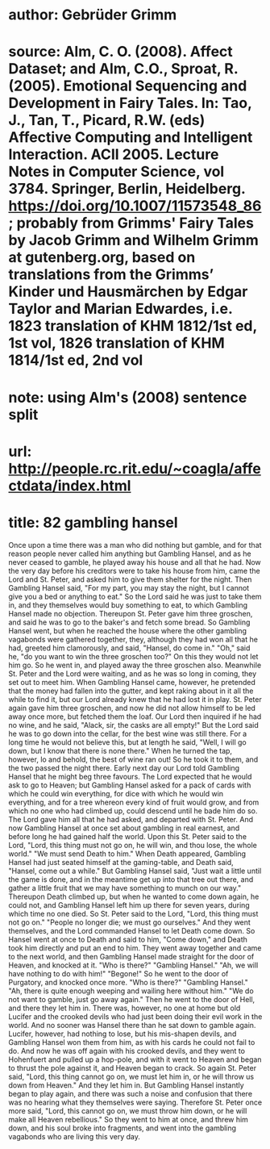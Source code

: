 # author: Gebrüder Grimm
# source: Alm, C. O. (2008). Affect Dataset; and Alm, C.O., Sproat, R. (2005). Emotional Sequencing and Development in Fairy Tales. In: Tao, J., Tan, T., Picard, R.W. (eds) Affective Computing and Intelligent Interaction. ACII 2005. Lecture Notes in Computer Science, vol 3784. Springer, Berlin, Heidelberg. https://doi.org/10.1007/11573548_86; probably from Grimms' Fairy Tales by Jacob Grimm and Wilhelm Grimm at gutenberg.org, based on translations from the Grimms’ Kinder und Hausmärchen by Edgar Taylor and Marian Edwardes, i.e. 1823 translation of KHM 1812/1st ed, 1st vol, 1826 translation of KHM 1814/1st ed, 2nd vol
# note: using Alm's (2008) sentence split
# url: http://people.rc.rit.edu/~coagla/affectdata/index.html
# title: 82 gambling hansel

Once upon a time there was a man who did nothing but gamble, and for that reason people never called him anything but Gambling Hansel, and as he never ceased to gamble, he played away his house and all that he had.
Now the very day before his creditors were to take his house from him, came the Lord and St. Peter, and asked him to give them shelter for the night.
Then Gambling Hansel said, "For my part, you may stay the night, but I cannot give you a bed or anything to eat."
So the Lord said he was just to take them in, and they themselves would buy something to eat, to which Gambling Hansel made no objection.
Thereupon St. Peter gave him three groschen, and said he was to go to the baker's and fetch some bread.
So Gambling Hansel went, but when he reached the house where the other gambling vagabonds were gathered together, they, although they had won all that he had, greeted him clamorously, and said, "Hansel, do come in."
"Oh," said he, "do you want to win the three groschen too?"
On this they would not let him go.
So he went in, and played away the three groschen also.
Meanwhile St. Peter and the Lord were waiting, and as he was so long in coming, they set out to meet him.
When Gambling Hansel came, however, he pretended that the money had fallen into the gutter, and kept raking about in it all the while to find it, but our Lord already knew that he had lost it in play.
St. Peter again gave him three groschen, and now he did not allow himself to be led away once more, but fetched them the loaf.
Our Lord then inquired if he had no wine, and he said, "Alack, sir, the casks are all empty!"
But the Lord said he was to go down into the cellar, for the best wine was still there.
For a long time he would not believe this, but at length he said, "Well, I will go down, but I know that there is none there."
When he turned the tap, however, lo and behold, the best of wine ran out!
So he took it to them, and the two passed the night there.
Early next day our Lord told Gambling Hansel that he might beg three favours.
The Lord expected that he would ask to go to Heaven; but Gambling Hansel asked for a pack of cards with which he could win everything, for dice with which he would win everything, and for a tree whereon every kind of fruit would grow, and from which no one who had climbed up, could descend until he bade him do so.
The Lord gave him all that he had asked, and departed with St. Peter.
And now Gambling Hansel at once set about gambling in real earnest, and before long he had gained half the world.
Upon this St. Peter said to the Lord, "Lord, this thing must not go on, he will win, and thou lose, the whole world."
"We must send Death to him."
When Death appeared, Gambling Hansel had just seated himself at the gaming-table, and Death said, "Hansel, come out a while."
But Gambling Hansel said, "Just wait a little until the game is done, and in the meantime get up into that tree out there, and gather a little fruit that we may have something to munch on our way."
Thereupon Death climbed up, but when he wanted to come down again, he could not, and Gambling Hansel left him up there for seven years, during which time no one died.
So St. Peter said to the Lord, "Lord, this thing must not go on."
"People no longer die; we must go ourselves."
And they went themselves, and the Lord commanded Hansel to let Death come down.
So Hansel went at once to Death and said to him, "Come down," and Death took him directly and put an end to him.
They went away together and came to the next world, and then Gambling Hansel made straight for the door of Heaven, and knocked at it.
"Who is there?"
"Gambling Hansel."
"Ah, we will have nothing to do with him!"
"Begone!"
So he went to the door of Purgatory, and knocked once more.
"Who is there?"
"Gambling Hansel."
"Ah, there is quite enough weeping and wailing here without him."
"We do not want to gamble, just go away again."
Then he went to the door of Hell, and there they let him in.
There was, however, no one at home but old Lucifer and the crooked devils who had just been doing their evil work in the world.
And no sooner was Hansel there than he sat down to gamble again.
Lucifer, however, had nothing to lose, but his mis-shapen devils, and Gambling Hansel won them from him, as with his cards he could not fail to do.
And now he was off again with his crooked devils, and they went to Hohenfuert and pulled up a hop-pole, and with it went to Heaven and began to thrust the pole against it, and Heaven began to crack.
So again St. Peter said, "Lord, this thing cannot go on, we must let him in, or he will throw us down from Heaven."
And they let him in.
But Gambling Hansel instantly began to play again, and there was such a noise and confusion that there was no hearing what they themselves were saying.
Therefore St. Peter once more said, "Lord, this cannot go on, we must throw him down, or he will make all Heaven rebellious."
So they went to him at once, and threw him down, and his soul broke into fragments, and went into the gambling vagabonds who are living this very day.
